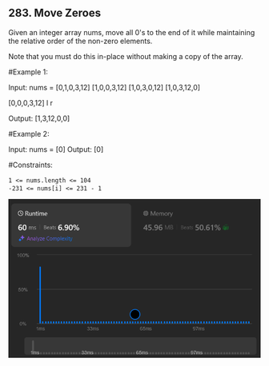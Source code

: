 ## 283. Move Zeroes

Given an integer array nums, move all 0's to the end of it while maintaining the relative order of the non-zero elements.

Note that you must do this in-place without making a copy of the array.

#Example 1:

Input: nums = [0,1,0,3,12]
[1,0,0,3,12]
[1,0,3,0,12]
[1,0,3,12,0]

[0,0,0,3,12]
l r

Output: [1,3,12,0,0]

#Example 2:

Input: nums = [0]
Output: [0]

#Constraints:

    1 <= nums.length <= 104
    -231 <= nums[i] <= 231 - 1

![alt text](image.png)